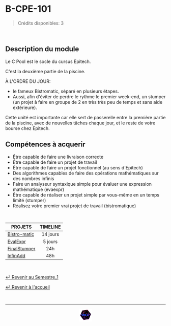 # B-CPE-101

> Crédits disponibles: 3

<br>

## Description du module

Le C Pool est le socle du cursus Epitech.

C'est la deuxième partie de la piscine.

À L'ORDRE DU JOUR:

- le fameux Bistromatic, séparé en plusieurs étapes.
- Aussi, afin d'éviter de perdre le rythme le premier week-end, un stumper (un projet à faire en groupe de 2 en très très peu de temps et sans aide extérieure).

Cette unité est importante car elle sert de passerelle entre la première partie de la piscine, avec de nouvelles tâches chaque jour, et le reste de votre bourse chez Epitech.

## Compétences à acquerir

- Être capable de faire une livraison correcte
- Être capable de faire un projet de travail
- Être capable de faire un projet fonctionnel (au sens d'Epitech)
- Des algorithmes capables de faire des opérations mathématiques sur des nombres infinis
- Faire un analyseur syntaxique simple pour évaluer une expression mathématique (evaexpr)
- Être capable de réaliser un projet simple par vous-même en un temps limité (stumper)
- Réalisez votre premier vrai projet de travail (bistromatique)

<br>

<table align="center">
    <thead>
        <tr>
            <th>PROJETS</th>
            <th>TIMELINE</th>
        </tr>
    </thead>
    <tbody>
        <tr>
            <td><a href="https://github.com/Studio-17/Epitech-Subjects/tree/main/Semestre_1/B-CPE-101/Bistro-matic">Bistro-matic</a></td>
            <td align="center">14 jours</td>
        </tr>
        <tr>
            <td><a href="https://github.com/Studio-17/Epitech-Subjects/tree/main/Semestre_1/B-CPE-101/EvalExpr">EvalExpr</a></td>
            <td align="center">5 jours</td>
        </tr>
        <tr>
            <td><a href="https://github.com/Studio-17/Epitech-Subjects/tree/main/Semestre_1/B-CPE-101/FinalStumper">FinalStumper</a></td>
            <td align="center">24h</td>
        </tr>
        <tr>
            <td><a href="https://github.com/Studio-17/Epitech-Subjects/tree/main/Semestre_1/B-CPE-101/InfinAdd">InfinAdd</a></td>
            <td align="center">48h</td>
        </tr>
    </tbody>
</table>

<br>

[↩️ Revenir au Semestre_1](https://github.com/Studio-17/Epitech-Subjects/tree/main/Semestre_1)

[↩️ Revenir à l'accueil](https://github.com/Studio-17/Epitech-Subjects)

<br>

---

<div align="center">

<a href="https://github.com/Studio-17" target="_blank"><img src="../../voc17.gif" width="40"></a>

</div>

